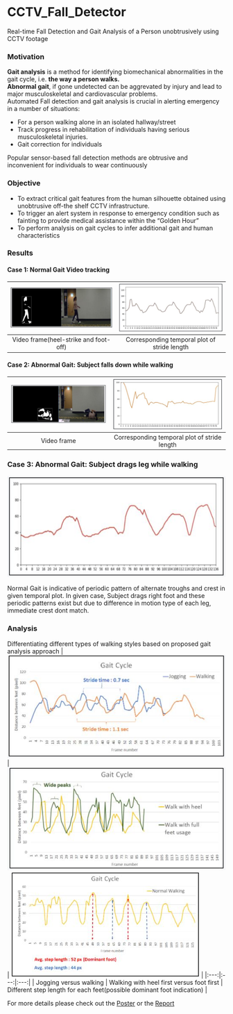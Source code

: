 # CCTV_Fall_Detector

Real-time Fall Detection and Gait Analysis of a Person unobtrusively using CCTV footage

### Motivation

**Gait analysis** is a method for identifying biomechanical abnormalities in the gait cycle, i.e.  **the way a person walks.**<br/>
**Abnormal gait**, if gone undetected can be aggrevated by injury and lead to major musculoskeletal and cardiovascular problems.<br/> 
Automated Fall detection and gait analysis is crucial in alerting emergency in a number of situations:<br/>
* For a person walking alone in an isolated hallway/street
* Track progress in rehabilitation of individuals having serious musculoskeletal injuries.
* Gait correction for individuals

Popular sensor-based fall detection methods are obtrusive and inconvenient for individuals to wear continuously 

### Objective
* To extract critical gait features from the human silhouette obtained using unobtrusive off-the shelf CCTV infrastructure.
* To trigger an alert system in response to emergency condition such as fainting  to provide medical assistance within the “Golden Hour”
* To perform analysis on gait cycles to infer additional gait and human characteristics 

### Results
#### Case 1: Normal Gait Video tracking 
| ![Image](docs/gait_01.jpg) | ![Image](docs/temporal_gait_01.jpg) |
|:---:|:---:|
| Video frame(heel-strike and foot-off) | Corresponding temporal plot of stride length |

#### Case 2: Abnormal Gait: Subject falls down while walking
| ![Image](docs/gait_02.jpg) | ![Image](docs/temporal_gait_02.jpg) |
|:---:|:---:|
|  Video frame | Corresponding temporal plot of stride length |

### Case 3: Abnormal Gait: Subject drags leg while walking
![Image](docs/temporal_gait_03.jpg) 

Normal Gait is indicative of periodic pattern of alternate troughs and crest in given temporal plot. In given case, Subject drags right foot and these periodic patterns exist but due to difference in motion type of each leg, immediate crest dont match.

### Analysis
Differentiating different types of walking styles based on proposed gait analysis approach
| ![Image](docs/jog_vs_walk.jpg) | ![Image](docs/heel_vs_feet.JPG) | ![Image](docs/dominant_foot.jpg) |
|:---:|:---:|:---:|
| Jogging versus walking | Walking with heel first versus foot first | Different step length for each feet(possible dominant foot indication) |

For more details please check out the [Poster](docs/gait_analysis_poster.jpg) or the [Report](docs/GuptaSanya_KulkarniSamruddhi_PranavCibi.pdf)
